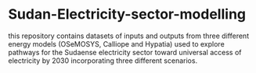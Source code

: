 # Sudan-Electricity-sector-modelling
this repository contains datasets of inputs and outputs from three different energy models (OSeMOSYS, Calliope and Hypatia) used to explore pathways for the Sudaense electricity sector toward universal access of electricity by 2030 incorporating three different scenarios.

